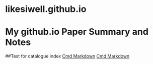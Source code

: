 # likesiwell.github.io
# My github.io Paper Summary and Notes

##Test for catalogue index
[Cmd Markdown][1]
[Cmd Markdown](https://likesiwell.github.io/cmd)

  [1]: https://likesiwell.github.io/cmd
